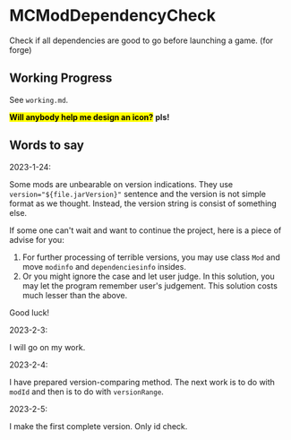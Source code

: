 # MCModDependencyCheck
Check if all dependencies are good to go before launching a game. (for forge)

## Working Progress

See `working.md`.

**<mark>Will anybody help me design an icon?</mark>** **pls!**

## Words to say

2023-1-24:

Some mods are unbearable on version indications. They use `version="${file.jarVersion}"` sentence and the version is not simple format as we thought. Instead, the version string is consist of something else.

If some one can't wait and want to continue the project, here is a piece of advise for you:

1. For further processing of terrible versions, you may use class `Mod` and move `modinfo` and `dependenciesinfo` insides.
2. Or you might ignore the case and let user judge. In this solution, you may let the program remember user's judgement. This solution costs much lesser than the above.

Good luck!

2023-2-3:

I will go on my work.

2023-2-4:

I have prepared version-comparing method. The next work is to do with `modId` and then is to do with `versionRange`.

2023-2-5:

I make the first complete version. Only id check.